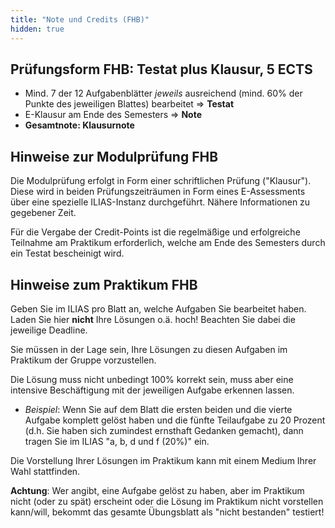 ```yaml
---
title: "Note und Credits (FHB)"
hidden: true
---
```



## Prüfungsform FHB: Testat plus Klausur, 5 ECTS

-   Mind. 7 der 12 Aufgabenblätter *jeweils* ausreichend (mind. 60% der Punkte des
    jeweiligen Blattes) bearbeitet => **Testat**
-   E-Klausur am Ende des Semesters => **Note**
-   **Gesamtnote: Klausurnote**


## Hinweise zur Modulprüfung FHB

Die Modulprüfung erfolgt in Form einer schriftlichen Prüfung ("Klausur"). Diese
wird in beiden Prüfungszeiträumen in Form eines E-Assessments über eine spezielle
ILIAS-Instanz durchgeführt. Nähere Informationen zu gegebener Zeit.

Für die Vergabe der Credit-Points ist die regelmäßige und erfolgreiche Teilnahme
am Praktikum erforderlich, welche am Ende des Semesters durch ein Testat bescheinigt
wird.


## Hinweise zum Praktikum FHB

Geben Sie im ILIAS pro Blatt an, welche Aufgaben Sie bearbeitet haben. Laden Sie
hier **nicht** Ihre Lösungen o.ä. hoch! Beachten Sie dabei die jeweilige Deadline.

Sie müssen in der Lage sein, Ihre Lösungen zu diesen Aufgaben im Praktikum der
Gruppe vorzustellen.

Die Lösung muss nicht unbedingt 100% korrekt sein, muss aber eine intensive
Beschäftigung mit der jeweiligen Aufgabe erkennen lassen.

*   *Beispiel*: Wenn Sie auf dem Blatt die ersten beiden und die vierte Aufgabe
    komplett gelöst haben und die fünfte Teilaufgabe zu 20 Prozent (d.h. Sie
    haben sich zumindest ernsthaft Gedanken gemacht), dann tragen Sie im ILIAS
    "a, b, d und f (20%)" ein.

Die Vorstellung Ihrer Lösungen im Praktikum kann mit einem Medium Ihrer Wahl
stattfinden.

**Achtung**: Wer angibt, eine Aufgabe gelöst zu haben, aber im Praktikum nicht
(oder zu spät) erscheint oder die Lösung im Praktikum nicht vorstellen kann/will,
bekommt das gesamte Übungsblatt als "nicht bestanden" testiert!
